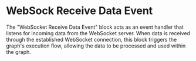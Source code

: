 # WebSock Receive Data Event

The "WebSocket Receive Data Event" block acts as an event handler that listens for incoming data from the WebSocket server. When data is received through the established WebSocket connection, this block triggers the graph's execution flow, allowing the data to be processed and used within the graph.

